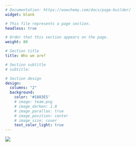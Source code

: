 ```yaml
---
# Documentation: https://wowchemy.com/docs/page-builder/
widget: blank

# This file represents a page section.
headless: true

# Order that this section appears on the page.
weight: 80

# Section title
title: Who we are?

# Section subtitle
# subtitle:

# Section design
design:
  columns: "2"
  background:
    color: '#1883E5'
    # image: team.png
    # image_darken: 1.0
    # image_parallax: true
    # image_position: center
    # image_size: cover
    text_color_light: true
---
```


![](team.png)
